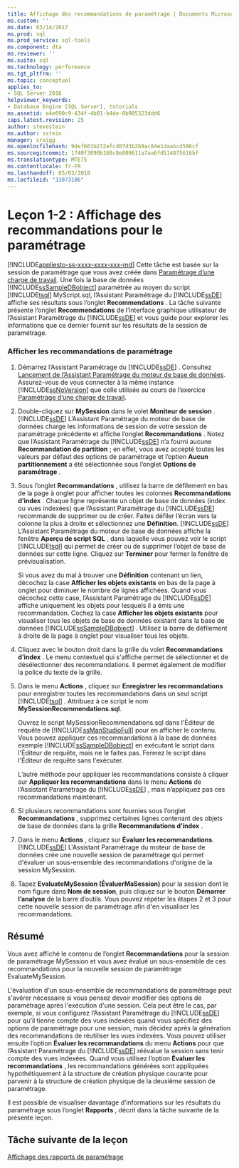 ```yaml
---
title: Affichage des recommandations de paramétrage | Documents Microsoft
ms.custom: ''
ms.date: 03/14/2017
ms.prod: sql
ms.prod_service: sql-tools
ms.component: dta
ms.reviewer: ''
ms.suite: sql
ms.technology: performance
ms.tgt_pltfrm: ''
ms.topic: conceptual
applies_to:
- SQL Server 2016
helpviewer_keywords:
- Database Engine [SQL Server], tutorials
ms.assetid: e4e690c9-434f-4b01-b4de-0b905323ddd6
caps.latest.revision: 25
author: stevestein
ms.author: sstein
manager: craigg
ms.openlocfilehash: 9def661b232efcd07d3b2b9ac84e1daabcd596cf
ms.sourcegitcommit: 1740f3090b168c0e809611a7aa6fd514075616bf
ms.translationtype: MTE75
ms.contentlocale: fr-FR
ms.lasthandoff: 05/03/2018
ms.locfileid: "33073106"
---
```

# <a name="lesson-1-2---viewing-tuning-recommendations"></a>Leçon 1-2 : Affichage des recommandations pour le paramétrage
[!INCLUDE[appliesto-ss-xxxx-xxxx-xxx-md](../../includes/appliesto-ss-xxxx-xxxx-xxx-md.md)]
Cette tâche est basée sur la session de paramétrage que vous avez créée dans [Paramétrage d’une charge de travail](../../tools/dta/lesson-1-1-tuning-a-workload.md). Une fois la base de données [!INCLUDE[ssSampleDBobject](../../includes/sssampledbobject-md.md)] paramétrée au moyen du script [!INCLUDE[tsql](../../includes/tsql-md.md)] MyScript.sql, l’Assistant Paramétrage du [!INCLUDE[ssDE](../../includes/ssde-md.md)] affiche ses résultats sous l’onglet **Recommendations** . La tâche suivante présente l’onglet **Recommendations** de l’interface graphique utilisateur de l’Assistant Paramétrage du [!INCLUDE[ssDE](../../includes/ssde-md.md)] et vous guide pour explorer les informations que ce dernier fournit sur les résultats de la session de paramétrage.  
  
### <a name="view-tuning-recommendations"></a>Afficher les recommandations de paramétrage  
  
1.  Démarrez l’Assistant Paramétrage du [!INCLUDE[ssDE](../../includes/ssde-md.md)] . Consultez [Lancement de l’Assistant Paramétrage du moteur de base de données](../../tools/dta/lesson-1-1-launching-database-engine-tuning-advisor.md). Assurez-vous de vous connecter à la même instance [!INCLUDE[ssNoVersion](../../includes/ssnoversion-md.md)] que celle utilisée au cours de l’exercice [Paramétrage d’une charge de travail](../../tools/dta/lesson-1-1-tuning-a-workload.md).  
  
2.  Double-cliquez sur **MySession** dans le volet **Moniteur de session** . [!INCLUDE[ssDE](../../includes/ssde-md.md)] L’Assistant Paramétrage du moteur de base de données charge les informations de session de votre session de paramétrage précédente et affiche l’onglet **Recommandations** . Notez que l’Assistant Paramétrage du [!INCLUDE[ssDE](../../includes/ssde-md.md)] n’a fourni aucune **Recommandation de partition** ; en effet, vous avez accepté toutes les valeurs par défaut des options de paramétrage et l’option **Aucun partitionnement** a été sélectionnée sous l’onglet **Options de paramétrage** .  
  
3.  Sous l’onglet **Recommandations** , utilisez la barre de défilement en bas de la page à onglet pour afficher toutes les colonnes **Recommandations d’index** . Chaque ligne représente un objet de base de données (index ou vues indexées) que l’Assistant Paramétrage du [!INCLUDE[ssDE](../../includes/ssde-md.md)] recommande de supprimer ou de créer. Faites défiler l’écran vers la colonne la plus à droite et sélectionnez une **Définition**. [!INCLUDE[ssDE](../../includes/ssde-md.md)] L’Assistant Paramétrage du moteur de base de données affiche la fenêtre **Aperçu de script SQL** , dans laquelle vous pouvez voir le script [!INCLUDE[tsql](../../includes/tsql-md.md)] qui permet de créer ou de supprimer l’objet de base de données sur cette ligne. Cliquez sur **Terminer** pour fermer la fenêtre de prévisualisation.  
  
    Si vous avez du mal à trouver une **Définition** contenant un lien, décochez la case **Afficher les objets existants** en bas de la page à onglet pour diminuer le nombre de lignes affichées. Quand vous décochez cette case, l’Assistant Paramétrage du [!INCLUDE[ssDE](../../includes/ssde-md.md)] affiche uniquement les objets pour lesquels il a émis une recommandation. Cochez la case **Afficher les objets existants** pour visualiser tous les objets de base de données existant dans la base de données [!INCLUDE[ssSampleDBobject](../../includes/sssampledbobject-md.md)] . Utilisez la barre de défilement à droite de la page à onglet pour visualiser tous les objets.  
  
4.  Cliquez avec le bouton droit dans la grille du volet **Recommandations d’index** . Le menu contextuel qui s'affiche permet de sélectionner et de désélectionner des recommandations. Il permet également de modifier la police du texte de la grille.  
  
5.  Dans le menu **Actions** , cliquez sur **Enregistrer les recommandations** pour enregistrer toutes les recommandations dans un seul script [!INCLUDE[tsql](../../includes/tsql-md.md)] . Attribuez à ce script le nom **MySessionRecommendations.sql**.  
  
    Ouvrez le script MySessionRecommendations.sql dans l'Éditeur de requête de [!INCLUDE[ssManStudioFull](../../includes/ssmanstudiofull-md.md)] pour en afficher le contenu. Vous pouvez appliquer ces recommandations à la base de données exemple [!INCLUDE[ssSampleDBobject](../../includes/sssampledbobject-md.md)] en exécutant le script dans l'Éditeur de requête, mais ne le faites pas. Fermez le script dans l'Éditeur de requête sans l'exécuter.  
  
    L’autre méthode pour appliquer les recommandations consiste à cliquer sur **Appliquer les recommandations** dans le menu **Actions** de l’Assistant Paramétrage du [!INCLUDE[ssDE](../../includes/ssde-md.md)] , mais n’appliquez pas ces recommandations maintenant.  
  
6.  Si plusieurs recommandations sont fournies sous l’onglet **Recommandations** , supprimez certaines lignes contenant des objets de base de données dans la grille **Recommandations d’index** .  
  
7.  Dans le menu **Actions** , cliquez sur **Évaluer les recommandations**. [!INCLUDE[ssDE](../../includes/ssde-md.md)] L'Assistant Paramétrage du moteur de base de données crée une nouvelle session de paramétrage qui permet d'évaluer un sous-ensemble des recommandations d'origine de la session MySession.  
  
8.  Tapez **EvaluateMySession (ÉvaluerMaSession)** pour la session dont le nom figure dans **Nom de session**, puis cliquez sur le bouton **Démarrer l’analyse** de la barre d’outils. Vous pouvez répéter les étapes 2 et 3 pour cette nouvelle session de paramétrage afin d'en visualiser les recommandations.  
  
## <a name="summary"></a>Résumé  
Vous avez affiché le contenu de l’onglet **Recommandations** pour la session de paramétrage MySession et vous avez évalué un sous-ensemble de ces recommandations pour la nouvelle session de paramétrage EvaluateMySession.  
  
L'évaluation d'un sous-ensemble de recommandations de paramétrage peut s'avérer nécessaire si vous pensez devoir modifier des options de paramétrage après l'exécution d'une session. Cela peut être le cas, par exemple, si vous configurez l’Assistant Paramétrage du [!INCLUDE[ssDE](../../includes/ssde-md.md)] pour qu’il tienne compte des vues indexées quand vous spécifiez des options de paramétrage pour une session, mais décidez après la génération des recommandations de réutiliser les vues indexées. Vous pouvez utiliser ensuite l’option **Évaluer les recommandations** du menu **Actions** pour que l’Assistant Paramétrage du [!INCLUDE[ssDE](../../includes/ssde-md.md)] réévalue la session sans tenir compte des vues indexées. Quand vous utilisez l’option **Évaluer les recommandations** , les recommandations générées sont appliquées hypothétiquement à la structure de création physique courante pour parvenir à la structure de création physique de la deuxième session de paramétrage.  
  
Il est possible de visualiser davantage d’informations sur les résultats du paramétrage sous l’onglet **Rapports** , décrit dans la tâche suivante de la présente leçon.  
  
## <a name="next-task-in-lesson"></a>Tâche suivante de la leçon  
[Affichage des rapports de paramétrage](../../tools/dta/lesson-1-3-viewing-tuning-reports.md)  
  
  
  
